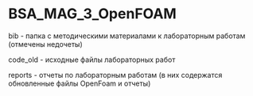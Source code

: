 # BSA_MAG_3_OpenFOAM
bib - папка с методическими материалами к лабораторным работам (отмечены недочеты)

code_old - исходные файлы лабораторных работ

reports - отчеты по лабораторным работам (в них содержатся обновленные файлы OpenFoam и отчеты)
